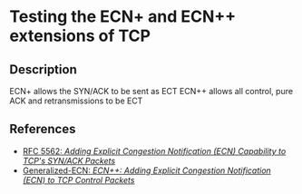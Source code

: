 # Testing the ECN+ and ECN++ extensions of TCP

## Description
ECN+ allows the SYN/ACK to be sent as ECT
ECN++ allows all control, pure ACK and retransmissions to be ECT

## References
* [RFC 5562: *Adding Explicit Congestion Notification (ECN) Capability to TCP's SYN/ACK Packets*](https://tools.ietf.org/html/rfc5562)
* [Generalized-ECN: *ECN++: Adding Explicit Congestion Notification (ECN) to TCP Control Packets*](https://tools.ietf.org/html/draft-ietf-tcpm-generalized-ecn)
